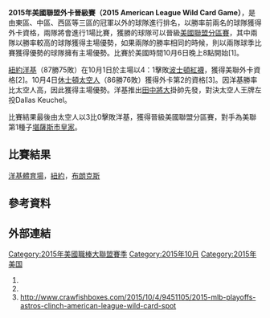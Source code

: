 **2015年美國聯盟外卡晉級賽（2015 American League Wild Card Game）**，是由東區、中區、西區等三區的冠軍以外的球隊進行排名，以勝率前兩名的球隊獲得外卡資格，兩隊將會進行1場比賽，獲勝的球隊可以晉級[美國聯盟分區賽](https://zh.wikipedia.org/wiki/2015年美國聯盟分區賽 "wikilink")，其中兩隊以勝率較高的球隊獲得主場優勢，如果兩隊的勝率相同的時候，則以兩隊球季比賽獲得優勢的球隊擁有主場優勢。比賽於美國時間10月6日晚上8點開始\[1\]。

[紐約洋基](../Page/紐約洋基.md "wikilink")（87勝75敗）在10月1日於主場以4：1擊敗[波士頓紅襪](../Page/波士頓紅襪.md "wikilink")，獲得美聯外卡資格\[2\]。10月4日[休士頓太空人](../Page/休士頓太空人.md "wikilink")（86勝76敗）獲得外卡第2的資格\[3\]。因洋基勝率比太空人高，因此獲得主場優勢。洋基推出[田中將大](../Page/田中將大.md "wikilink")掛帥先發，對決太空人王牌左投Dallas Keuchel。

比賽結果最後由太空人以3比0擊敗洋基，獲得晉級美國聯盟分區賽，對手為美聯第1種子[堪薩斯市皇家](https://zh.wikipedia.org/wiki/堪薩斯市皇家 "wikilink")。

## 比賽結果

[洋基體育場](../Page/洋基體育場.md "wikilink")，[紐約](https://zh.wikipedia.org/wiki/紐約 "wikilink")，[布朗克斯](../Page/布朗克斯.md "wikilink")

## 參考資料

## 外部連結

[Category:2015年美國職棒大聯盟賽季](https://zh.wikipedia.org/wiki/Category:2015年美國職棒大聯盟賽季 "wikilink") [Category:2015年10月](https://zh.wikipedia.org/wiki/Category:2015年10月 "wikilink") [Category:2015年美国](https://zh.wikipedia.org/wiki/Category:2015年美国 "wikilink")

1.
2.
3.  <http://www.crawfishboxes.com/2015/10/4/9451105/2015-mlb-playoffs-astros-clinch-american-league-wild-card-spot>
